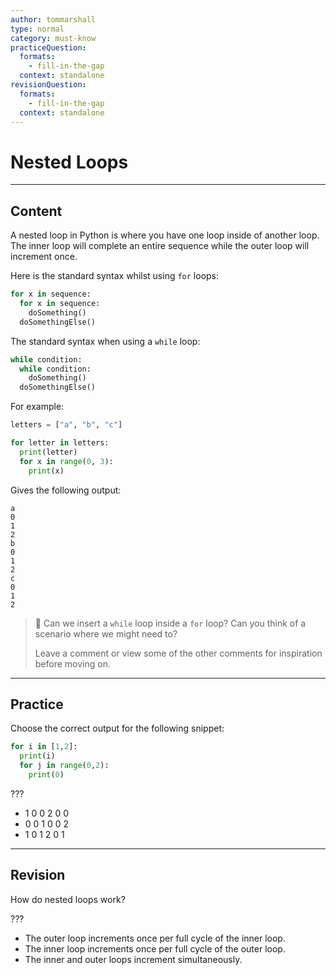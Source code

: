 ```yaml
---
author: tommarshall
type: normal
category: must-know
practiceQuestion:
  formats:
    - fill-in-the-gap
  context: standalone
revisionQuestion:
  formats:
    - fill-in-the-gap
  context: standalone
---
```


# Nested Loops


---

## Content

A nested loop in Python is where you have one loop inside of another loop. The inner loop will complete an entire sequence while the outer loop will increment once.

Here is the standard syntax whilst using `for` loops:

```python
for x in sequence:
  for x in sequence:
    doSomething()
  doSomethingElse()
```

The standard syntax when using a `while` loop:

```python
while condition:
  while condition:
    doSomething()
  doSomethingElse()
```

For example:

```python
letters = ["a", "b", "c"]

for letter in letters:
  print(letter)
  for x in range(0, 3):
    print(x)
```

Gives the following output:

```plain-text
a
0
1
2
b
0
1
2
c
0
1
2
```

> 🤔 Can we insert a `while` loop inside a `for` loop? Can you think of a scenario where we might need to?
>
> Leave a comment or view some of the other comments for inspiration before moving on.

---

## Practice

Choose the correct output for the following snippet:

```python
for i in [1,2]:
  print(i)
  for j in range(0,2):
    print(0)

```

???

- 1 0 0 2 0 0
- 0 0 1 0 0 2
- 1 0 1 2 0 1


---

## Revision

How do nested loops work?

???

- The outer loop increments once per full cycle of the inner loop.
- The inner loop increments once per full cycle of the outer loop.
- The inner and outer loops increment simultaneously.
 